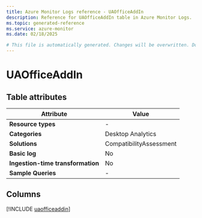 ```yaml
---
title: Azure Monitor Logs reference - UAOfficeAddIn
description: Reference for UAOfficeAddIn table in Azure Monitor Logs.
ms.topic: generated-reference
ms.service: azure-monitor
ms.date: 02/18/2025

# This file is automatically generated. Changes will be overwritten. Do not change this file directly.
---
```


# UAOfficeAddIn




## Table attributes

|Attribute|Value|
|---|---|
|**Resource types**|-|
|**Categories**|Desktop Analytics|
|**Solutions**| CompatibilityAssessment|
|**Basic log**|No|
|**Ingestion-time transformation**|No|
|**Sample Queries**|-|



## Columns
  
[!INCLUDE [uaofficeaddin](~/reusable-content/ce-skilling/azure/includes/azure-monitor/reference/tables/uaofficeaddin-include.md)]
